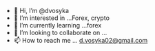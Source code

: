 - 👋 Hi, I’m @dvosyka
- 👀 I’m interested in ...Forex, crypto
- 🌱 I’m currently learning ...forex
- 💞️ I’m looking to collaborate on ...
- 📫 How to reach me ... d.vosyka02@gmail.com

<!---
dvosyka/dvosyka is a ✨ special ✨ repository because its `README.md` (this file) appears on your GitHub profile.
You can click the Preview link to take a look at your changes.
--->
